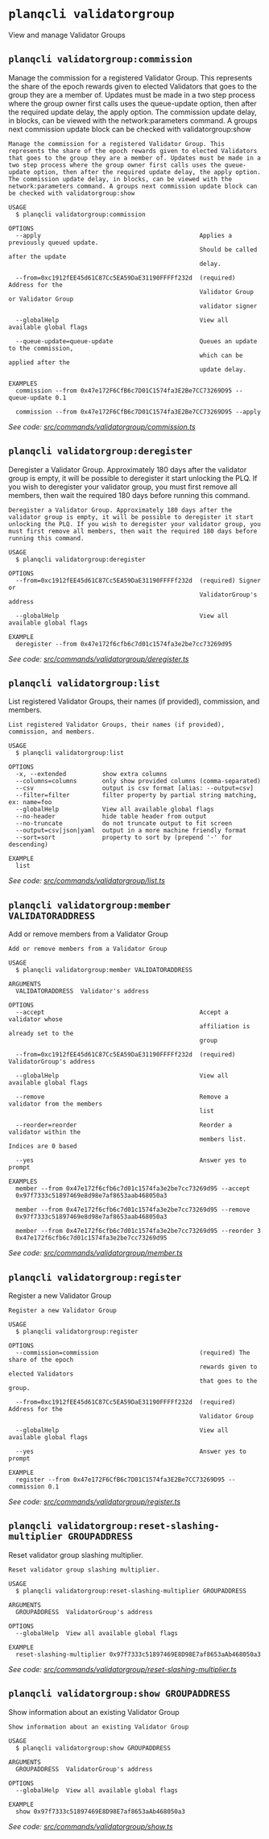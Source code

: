 # `planqcli validatorgroup`

View and manage Validator Groups


## `planqcli validatorgroup:commission`

Manage the commission for a registered Validator Group. This represents the share of the epoch rewards given to elected Validators that goes to the group they are a member of. Updates must be made in a two step process where the group owner first calls uses the queue-update option, then after the required update delay, the apply option. The commission update delay, in blocks, can be viewed with the network:parameters command. A groups next commission update block can be checked with validatorgroup:show

```
Manage the commission for a registered Validator Group. This represents the share of the epoch rewards given to elected Validators that goes to the group they are a member of. Updates must be made in a two step process where the group owner first calls uses the queue-update option, then after the required update delay, the apply option. The commission update delay, in blocks, can be viewed with the network:parameters command. A groups next commission update block can be checked with validatorgroup:show

USAGE
  $ planqcli validatorgroup:commission

OPTIONS
  --apply                                            Applies a previously queued update.
                                                     Should be called after the update
                                                     delay.

  --from=0xc1912fEE45d61C87Cc5EA59DaE31190FFFFf232d  (required) Address for the
                                                     Validator Group or Validator Group
                                                     validator signer

  --globalHelp                                       View all available global flags

  --queue-update=queue-update                        Queues an update to the commission,
                                                     which can be applied after the
                                                     update delay.

EXAMPLES
  commission --from 0x47e172F6CfB6c7D01C1574fa3E2Be7CC73269D95 --queue-update 0.1

  commission --from 0x47e172F6CfB6c7D01C1574fa3E2Be7CC73269D95 --apply
```

_See code: [src/commands/validatorgroup/commission.ts](https://github.com/planq-network/planq-sdk/tree/master/packages/cli/src/commands/validatorgroup/commission.ts)_

## `planqcli validatorgroup:deregister`

Deregister a Validator Group. Approximately 180 days after the validator group is empty, it will be possible to deregister it start unlocking the PLQ. If you wish to deregister your validator group, you must first remove all members, then wait the required 180 days before running this command.

```
Deregister a Validator Group. Approximately 180 days after the validator group is empty, it will be possible to deregister it start unlocking the PLQ. If you wish to deregister your validator group, you must first remove all members, then wait the required 180 days before running this command.

USAGE
  $ planqcli validatorgroup:deregister

OPTIONS
  --from=0xc1912fEE45d61C87Cc5EA59DaE31190FFFFf232d  (required) Signer or
                                                     ValidatorGroup's address

  --globalHelp                                       View all available global flags

EXAMPLE
  deregister --from 0x47e172f6cfb6c7d01c1574fa3e2be7cc73269d95
```

_See code: [src/commands/validatorgroup/deregister.ts](https://github.com/planq-network/planq-sdk/tree/master/packages/cli/src/commands/validatorgroup/deregister.ts)_

## `planqcli validatorgroup:list`

List registered Validator Groups, their names (if provided), commission, and members.

```
List registered Validator Groups, their names (if provided), commission, and members.

USAGE
  $ planqcli validatorgroup:list

OPTIONS
  -x, --extended          show extra columns
  --columns=columns       only show provided columns (comma-separated)
  --csv                   output is csv format [alias: --output=csv]
  --filter=filter         filter property by partial string matching, ex: name=foo
  --globalHelp            View all available global flags
  --no-header             hide table header from output
  --no-truncate           do not truncate output to fit screen
  --output=csv|json|yaml  output in a more machine friendly format
  --sort=sort             property to sort by (prepend '-' for descending)

EXAMPLE
  list
```

_See code: [src/commands/validatorgroup/list.ts](https://github.com/planq-network/planq-sdk/tree/master/packages/cli/src/commands/validatorgroup/list.ts)_

## `planqcli validatorgroup:member VALIDATORADDRESS`

Add or remove members from a Validator Group

```
Add or remove members from a Validator Group

USAGE
  $ planqcli validatorgroup:member VALIDATORADDRESS

ARGUMENTS
  VALIDATORADDRESS  Validator's address

OPTIONS
  --accept                                           Accept a validator whose
                                                     affiliation is already set to the
                                                     group

  --from=0xc1912fEE45d61C87Cc5EA59DaE31190FFFFf232d  (required) ValidatorGroup's address

  --globalHelp                                       View all available global flags

  --remove                                           Remove a validator from the members
                                                     list

  --reorder=reorder                                  Reorder a validator within the
                                                     members list. Indices are 0 based

  --yes                                              Answer yes to prompt

EXAMPLES
  member --from 0x47e172f6cfb6c7d01c1574fa3e2be7cc73269d95 --accept
  0x97f7333c51897469e8d98e7af8653aab468050a3

  member --from 0x47e172f6cfb6c7d01c1574fa3e2be7cc73269d95 --remove
  0x97f7333c51897469e8d98e7af8653aab468050a3

  member --from 0x47e172f6cfb6c7d01c1574fa3e2be7cc73269d95 --reorder 3
  0x47e172f6cfb6c7d01c1574fa3e2be7cc73269d95
```

_See code: [src/commands/validatorgroup/member.ts](https://github.com/planq-network/planq-sdk/tree/master/packages/cli/src/commands/validatorgroup/member.ts)_

## `planqcli validatorgroup:register`

Register a new Validator Group

```
Register a new Validator Group

USAGE
  $ planqcli validatorgroup:register

OPTIONS
  --commission=commission                            (required) The share of the epoch
                                                     rewards given to elected Validators
                                                     that goes to the group.

  --from=0xc1912fEE45d61C87Cc5EA59DaE31190FFFFf232d  (required) Address for the
                                                     Validator Group

  --globalHelp                                       View all available global flags

  --yes                                              Answer yes to prompt

EXAMPLE
  register --from 0x47e172F6CfB6c7D01C1574fa3E2Be7CC73269D95 --commission 0.1
```

_See code: [src/commands/validatorgroup/register.ts](https://github.com/planq-network/planq-sdk/tree/master/packages/cli/src/commands/validatorgroup/register.ts)_

## `planqcli validatorgroup:reset-slashing-multiplier GROUPADDRESS`

Reset validator group slashing multiplier.

```
Reset validator group slashing multiplier.

USAGE
  $ planqcli validatorgroup:reset-slashing-multiplier GROUPADDRESS

ARGUMENTS
  GROUPADDRESS  ValidatorGroup's address

OPTIONS
  --globalHelp  View all available global flags

EXAMPLE
  reset-slashing-multiplier 0x97f7333c51897469E8D98E7af8653aAb468050a3
```

_See code: [src/commands/validatorgroup/reset-slashing-multiplier.ts](https://github.com/planq-network/planq-sdk/tree/master/packages/cli/src/commands/validatorgroup/reset-slashing-multiplier.ts)_

## `planqcli validatorgroup:show GROUPADDRESS`

Show information about an existing Validator Group

```
Show information about an existing Validator Group

USAGE
  $ planqcli validatorgroup:show GROUPADDRESS

ARGUMENTS
  GROUPADDRESS  ValidatorGroup's address

OPTIONS
  --globalHelp  View all available global flags

EXAMPLE
  show 0x97f7333c51897469E8D98E7af8653aAb468050a3
```

_See code: [src/commands/validatorgroup/show.ts](https://github.com/planq-network/planq-sdk/tree/master/packages/cli/src/commands/validatorgroup/show.ts)_

